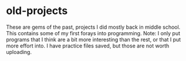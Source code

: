 # old-projects

These are gems of the past, projects I did mostly back in middle school. This contains some of my first forays into programming. Note: I only put programs that I think are a bit more interesting than the rest, or that I put more effort into. I have practice files saved, but those are not worth uploading.
